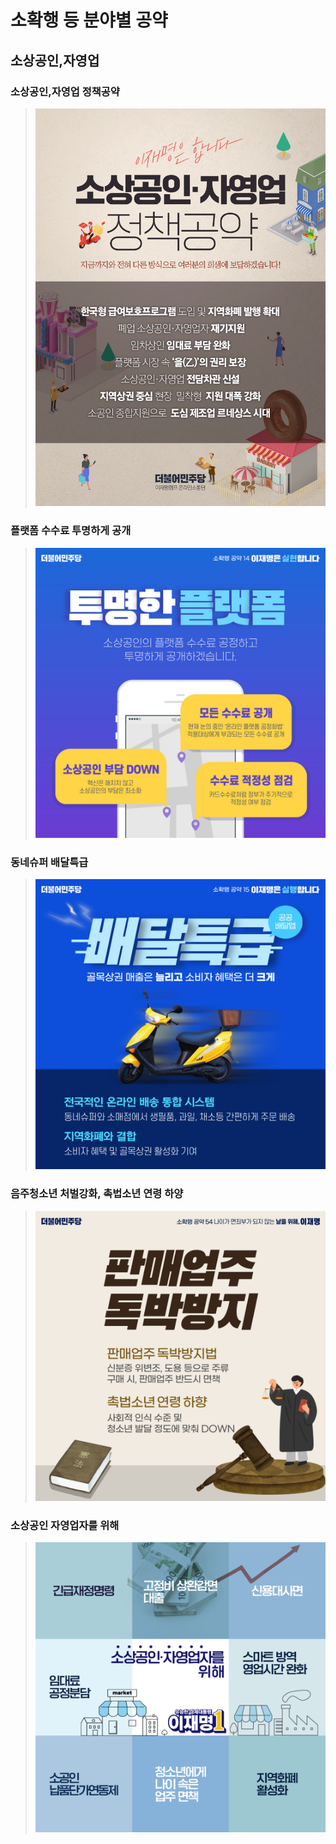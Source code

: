 # 소확행 등 분야별 공약

## 소상공인,자영업

### 소상공인,자영업 정책공약
> ![소상공인,자영업 정책공약](004_016_001.png)

### 플랫폼 수수료 투명하게 공개
> ![플랫폼 수수료 투명하게 공개](004_016_002.jpg)

### 동네슈퍼 배달특급
> ![동네슈퍼 배달특급](004_016_003.png)

### 음주청소년 처벌강화, 촉법소년 연령 하양
> ![음주청소년 처벌강화, 촉법소년 연령 하양](004_016_004.png)

### 소상공인 자영업자를 위해
> ![소상공인 자영업자를 위해](004_016_005.png)
